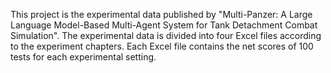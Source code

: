 This project is the experimental data published by "Multi-Panzer: A Large Language Model-Based Multi-Agent System for Tank Detachment Combat Simulation". The experimental data is divided into four Excel files according to the experiment chapters. Each Excel file contains the net scores of 100 tests for each experimental setting.
